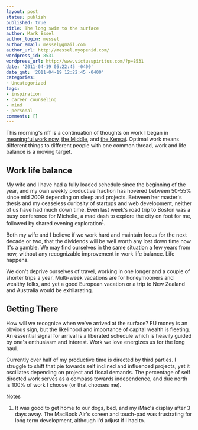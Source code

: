 ```yaml
---
layout: post
status: publish
published: true
title: The long swim to the surface
author: Mark Essel
author_login: messel
author_email: messel@gmail.com
author_url: http://messel.myopenid.com/
wordpress_id: 8531
wordpress_url: http://www.victusspiritus.com/?p=8531
date: '2011-04-19 05:22:45 -0400'
date_gmt: '2011-04-19 12:22:45 -0400'
categories:
- Uncategorized
tags:
- inspiration
- career counseling
- mind
- personal
comments: []
---
```

<p>This morning's riff is a continuation of thoughts on work I began in <a href="http://www.victusspiritus.com/2009/06/17/eradicate-excuses-begin-meaningful-work-now/">meaningful work now</a>, <a href="http://www.victusspiritus.com/2009/06/30/the-middle/">the Middle</a>, and <a href="http://www.victusspiritus.com/2010/03/26/the-kensai-sacrifices-everything-to-master-the-sword/">the Kensai</a>. Optimal work means different things to different people with one common thread, work and life balance is a moving target.</p>
<h2>Work life balance</h2>
<p>My wife and I have had a fully loaded schedule since the beginning of the year, and my own weekly productive fraction has hovered between 50-55% since mid 2009 depending on sleep and projects. Between her master's thesis and my ceaseless curiosity of startups and web development, neither of us have had much down time. Even last week's road trip to Boston was a busy conference for Michelle, a mad dash to explore the city on foot for me, followed by shared evening exploration<sup><a href="#notes">1</a></sup>. </p>
<p>Both my wife and I believe if we work hard and maintain focus for the next decade or two, that the dividends will be well worth any lost down time now. It's a gamble. We may find ourselves in the same situation a few years from now, without any recognizable improvement in work life balance. Life happens.</p>
<p>We don't deprive ourselves of travel, working in one longer and a couple of shorter trips a year. Multi-week vacations are for honeymooners and wealthy folks, and yet a good European vacation or a trip to New Zealand and Australia would be exhilarating.</p>
<h2>Getting There</h2>
<p>How will we recognize when we've arrived at the surface? FU money is an obvious sign, but the likelihood and importance of capital wealth is fleeting. An essential signal for arrival is a liberated schedule which is heavily guided by one's enthusiasm and interest. Work we love energizes us for the long haul.</p>
<p>Currently over half of my productive time is directed by third parties. I struggle to shift that pie towards self inclined and influenced projects, yet it oscillates depending on project and fiscal demands. The percentage of self directed work serves as a compass towards independence, and due north is 100% of work I choose (or that chooses me).</p>
<p><a href="#notes" name="notes">Notes</a></p>
<ol>
<li>It was good to get home to our dogs, bed, and my iMac's display after 3 days away. The MacBook Air's screen and touch-pad was frustrating for long term development, although I'd adjust if I had to.</li>
</ol>
